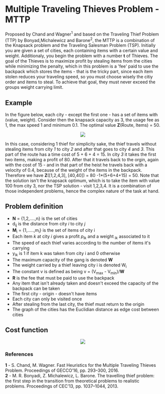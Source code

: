 # Multiple Traveling Thieves Problem - MTTP
Proposed by Chand and Wagner<sup>1</sup> and based on the Traveling Thief Problem (TTP) by Bonyad,Michalewicz and Barone<sup>2</sup>, the MTTP is a combination of the Knapsack problem and the Traveling Salesman Problem (TSP). 
Initially you are given a set of cities, each containing items with a certain value and weight. Additionaly, you begin the problem with a number **t** of Thieves. The goal of the Thieves is to maximize profit by stealing items from the cities while minimizing the penalty, which in this problem is a 'fee' paid to use the backpack which stores the items - that is the tricky part, since each item stolen reduces your traveling speed, so you must choose wisely the citiy order and items to steal. To achieve that goal, they must never exceed the groups weight carrying limit. 

## Example
In the figure below, each city - except the first one - has a set of items with (value, weight). Consider then the knapsack capacity as 3, the usage fee as 1, the max speed 1 and minimum 0.1. The optimal value **Z**(Route, Items) = 50.

<p align="center">
<img src="https://raw.githubusercontent.com/lucas-t-reis/MTTP/master/assets/sample.svg">
</p>

In this case, considering 1 thief for simplicity sake, the thief travels without stealing items from city *1* to city *2* and after that goes to city *4* and *3*. This part of the route has a time cost of 5 + 6 + 4 = 15. In city *3*  it takes the first two items, making a profit of 80. After that it travels back to the orgin, again with the cost of 15 - and in that part of the heist he travels back with a velocity of 0.4, because of the weight of the items in the backpack. Therefore we have **Z**([1,2,4,3], [40,40]) = 80 -1\*(5+6+4+15) = 50. Note that the solution isn't the knapsack optimum, which is to take the item with value 100 from city 3, nor the TSP solution - visit 1,2,3,4. It is a combination of those independent problems, hence the complex nature of the task at hand.


## Problem definition
* **N** = {1,2,....,n} is the set of cities
* d<sub>ij</sub> is the distance from city *i* to city *j*
* **M**<sub>i</sub> = {1,.....,m<sub>i</sub>} is the set of items of city i
* Each item *k* at city *i* gives a profit *p*<sub>ik</sub> and a weight <sub>ik</sub> associated to it
* The speed of each thief varies according to the number of items it's carrying
* y<sub>ik</sub> is 1 if item k was taken from city i and 0 otherwise
* The maximum capacity of the gang is denoted **W**
* The weight carried by a thief leaving city i is denoted W<sub>i</sub>
* The constant v is defined as being v = (V<sub>max</sub> - V<sub>min</sub>)/**W**
* **R** is the fee that must be paid to use the backpack
* Any item that isn't already taken and doesn't exceed the capacity of the backpack can be taken
* The first city - origin - doesn't have items
* Each city can only be visited once
* After stealing from the last city, the thief must return to the origin
* The graph of the cities has the Euclidian distance as edge cost between cities

## Cost function

<p align="center">
<img src="https://raw.githubusercontent.com/lucas-t-reis/MTTP/master/assets/cost.svg">
</p>

### References

**1** - S. Chand, M. Wagner. Fast Heuristics for the Multiple Traveling Thieves Problem. Proceedings of GECCO’16, pp. 293–300, 2016.\
**2** - M. R. Bonyadi, Z. Michalewicz, L. Barone. The travelling thief problem: the first step in the transition from theoretical problems to realistic problems. Proceedings of CEC’13, pp. 1037–1044, 2013.
